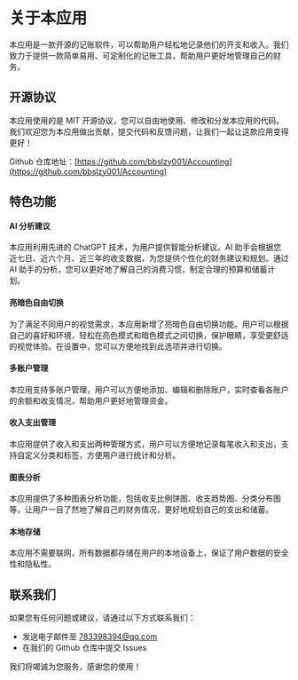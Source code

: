 # 关于本应用

本应用是一款开源的记账软件，可以帮助用户轻松地记录他们的开支和收入。我们致力于提供一款简单易用、可定制化的记账工具，帮助用户更好地管理自己的财务。

## 开源协议

本应用使用的是 MIT 开源协议，您可以自由地使用、修改和分发本应用的代码。我们欢迎您为本应用做出贡献，提交代码和反馈问题，让我们一起让这款应用变得更好！

Github 仓库地址：[https://github.com/bbslzy001/Accounting](https://github.com/bbslzy001/Accounting)

## 特色功能

#### AI 分析建议

本应用利用先进的 ChatGPT 技术，为用户提供智能分析建议。AI 助手会根据您近七日、近六个月、近三年的收支数据，为您提供个性化的财务建议和规划。通过
AI 助手的分析，您可以更好地了解自己的消费习惯，制定合理的预算和储蓄计划。

#### 亮暗色自由切换

为了满足不同用户的视觉需求，本应用新增了亮暗色自由切换功能。用户可以根据自己的喜好和环境，轻松在亮色模式和暗色模式之间切换，保护眼睛，享受更舒适的视觉体验。在设置中，您可以方便地找到此选项并进行切换。

#### 多账户管理

本应用支持多账户管理，用户可以方便地添加、编辑和删除账户，实时查看各账户的余额和收支情况，帮助用户更好地管理资金。

#### 收入支出管理

本应用提供了收入和支出两种管理方式，用户可以方便地记录每笔收入和支出，支持自定义分类和标签，方便用户进行统计和分析。

#### 图表分析

本应用提供了多种图表分析功能，包括收支比例饼图、收支趋势图、分类分布图等，让用户一目了然地了解自己的财务情况，更好地规划自己的支出和储蓄。

#### 本地存储
本应用不需要联网，所有数据都存储在用户的本地设备上，保证了用户数据的安全性和隐私性。

## 联系我们

如果您有任何问题或建议，请通过以下方式联系我们：

- 发送电子邮件至 783398394@qq.com
- 在我们的 Github 仓库中提交 Issues

我们将竭诚为您服务，感谢您的使用！